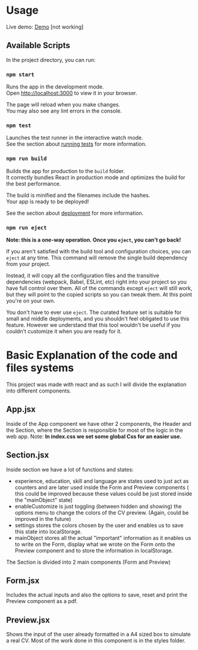 # Usage

Live demo: [Demo](https://rodrigo0345.github.io/CV-Maker/) [not working] 

## Available Scripts

In the project directory, you can run:

### `npm start`

Runs the app in the development mode.\
Open [http://localhost:3000](http://localhost:3000) to view it in your browser.

The page will reload when you make changes.\
You may also see any lint errors in the console.

### `npm test`

Launches the test runner in the interactive watch mode.\
See the section about [running tests](https://facebook.github.io/create-react-app/docs/running-tests) for more information.

### `npm run build`

Builds the app for production to the `build` folder.\
It correctly bundles React in production mode and optimizes the build for the best performance.

The build is minified and the filenames include the hashes.\
Your app is ready to be deployed!

See the section about [deployment](https://facebook.github.io/create-react-app/docs/deployment) for more information.

### `npm run eject`

**Note: this is a one-way operation. Once you `eject`, you can't go back!**

If you aren't satisfied with the build tool and configuration choices, you can `eject` at any time. This command will remove the single build dependency from your project.

Instead, it will copy all the configuration files and the transitive dependencies (webpack, Babel, ESLint, etc) right into your project so you have full control over them. All of the commands except `eject` will still work, but they will point to the copied scripts so you can tweak them. At this point you're on your own.

You don't have to ever use `eject`. The curated feature set is suitable for small and middle deployments, and you shouldn't feel obligated to use this feature. However we understand that this tool wouldn't be useful if you couldn't customize it when you are ready for it.

# Basic Explanation of the code and files systems

This project was made with react and as such I will divide the explanation into different components.

## App.jsx
Inside of the App component we have other 2 components, the Header and the Section, where the Section is responsible for most of the logic in the web app.
Note: **In index.css we set some global Css for an easier use.**

## Section.jsx
Inside section we have a lot of functions and states:
- experience, education, skill and language are states used to just act as counters and are later used inside the Form and Preview components ( this could be improved because these values could be just stored inside the "mainObject" state)
- enableCustomize is just toggling (between hidden and showing) the options menu to change the colors of the CV preview. (Again, could be improved in the future)
- settings stores the colors chosen by the user and enables us to save this state into localStorage.
- mainObject stores all the actual "important" information as it enables us to write on the Form, display what we wrote on the Form onto the Preview component and to store the information in localStorage.

The Section is divided into 2 main components (Form and Preview)

## Form.jsx
Includes the actual inputs and also the options to save, reset and print the Preview component as a pdf.

## Preview.jsx
Shows the input of the user already formatted in a A4 sized box to simulate a real CV. Most of the work done in this component is in the styles folder.


